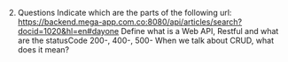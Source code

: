 2. Questions
Indicate which are the parts of the following url: https://backend.mega-app.com.co:8080/api/articles/search?docid=1020&hl=en#dayone
Define what is a Web API, Restful and what are the statusCode 200-, 400-, 500-
When we talk about CRUD, what does it mean?